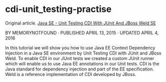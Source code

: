 # cdi-unit_testing-practise
Original article.
[Java SE - Unit Testing CDI With JUnit And JBoss Weld SE](http://memorynotfound.com/java-se-unit-testing-cdi-junit-jboss-weld-se/)

BY MEMORYNOTFOUND · PUBLISHED APRIL 13, 2015 · UPDATED APRIL 4, 2016

In this tutorial we will show you how to use Java EE Context Dependency Injection in a Java SE environment by Unit Testing CDI with JUnit and JBoss Weld. To enable CDI in our JUnit tests we created a custom JUnit runner which will enable us to use Java EE annotations in our Unit tests. CDI is the Java standard for dependency injection and part of the EE specification. Weld is a reference implementation of CDI developed by JBoss.
